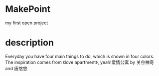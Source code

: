 # MakePoint
my first open project

# description
Everyday you have four main things to do, which is shown in four colors. 
The inspiration comes from 《love apartment》, yeah!爱情公寓 by 关谷神奇 and 唐悠悠
